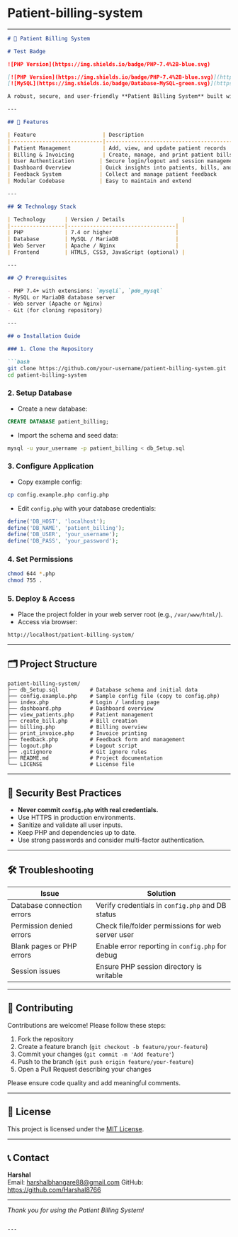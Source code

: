 # Patient-billing-system


---

```markdown
# 🏥 Patient Billing System

# Test Badge

![PHP Version](https://img.shields.io/badge/PHP-7.4%2B-blue.svg)

[![PHP Version](https://img.shields.io/badge/PHP-7.4%2B-blue.svg)](https://www.php.net/)
[![MySQL](https://img.shields.io/badge/Database-MySQL-green.svg)](https://www.mysql.com/)

A robust, secure, and user-friendly **Patient Billing System** built with PHP and MySQL to streamline patient management, billing, and invoicing for healthcare providers.

---

## 🚀 Features

| Feature                     | Description                                      |
|-----------------------------|------------------------------------------------|
| Patient Management          | Add, view, and update patient records           |
| Billing & Invoicing         | Create, manage, and print patient bills         |
| User Authentication        | Secure login/logout and session management       |
| Dashboard Overview         | Quick insights into patients, bills, and feedback |
| Feedback System            | Collect and manage patient feedback              |
| Modular Codebase           | Easy to maintain and extend                       |

---

## 🛠️ Technology Stack

| Technology      | Version / Details                  |
|-----------------|----------------------------------|
| PHP             | 7.4 or higher                    |
| Database        | MySQL / MariaDB                  |
| Web Server      | Apache / Nginx                   |
| Frontend        | HTML5, CSS3, JavaScript (optional) |

---

## 📋 Prerequisites

- PHP 7.4+ with extensions: `mysqli`, `pdo_mysql`
- MySQL or MariaDB database server
- Web server (Apache or Nginx)
- Git (for cloning repository)

---

## ⚙️ Installation Guide

### 1. Clone the Repository

```bash
git clone https://github.com/your-username/patient-billing-system.git
cd patient-billing-system
```

### 2. Setup Database

- Create a new database:

```sql
CREATE DATABASE patient_billing;
```

- Import the schema and seed data:

```bash
mysql -u your_username -p patient_billing < db_Setup.sql
```

### 3. Configure Application

- Copy example config:

```bash
cp config.example.php config.php
```

- Edit `config.php` with your database credentials:

```php
define('DB_HOST', 'localhost');
define('DB_NAME', 'patient_billing');
define('DB_USER', 'your_username');
define('DB_PASS', 'your_password');
```

### 4. Set Permissions

```bash
chmod 644 *.php
chmod 755 .
```

### 5. Deploy & Access

- Place the project folder in your web server root (e.g., `/var/www/html/`).
- Access via browser:

```
http://localhost/patient-billing-system/
```

---

## 🗂️ Project Structure

```
patient-billing-system/
├── db_Setup.sql          # Database schema and initial data
├── config.example.php    # Sample config file (copy to config.php)
├── index.php             # Login / landing page
├── dashboard.php         # Dashboard overview
├── view_patients.php     # Patient management
├── create_bill.php       # Bill creation
├── billing.php           # Billing overview
├── print_invoice.php     # Invoice printing
├── feedback.php          # Feedback form and management
├── logout.php            # Logout script
├── .gitignore            # Git ignore rules
├── README.md             # Project documentation
└── LICENSE               # License file
```

---

## 🔐 Security Best Practices

- **Never commit `config.php` with real credentials.**
- Use HTTPS in production environments.
- Sanitize and validate all user inputs.
- Keep PHP and dependencies up to date.
- Use strong passwords and consider multi-factor authentication.

---

## 🛠️ Troubleshooting

| Issue                      | Solution                                         |
|----------------------------|-------------------------------------------------|
| Database connection errors  | Verify credentials in `config.php` and DB status |
| Permission denied errors    | Check file/folder permissions for web server user |
| Blank pages or PHP errors   | Enable error reporting in `config.php` for debug |
| Session issues             | Ensure PHP session directory is writable         |

---

## 🤝 Contributing

Contributions are welcome! Please follow these steps:

1. Fork the repository  
2. Create a feature branch (`git checkout -b feature/your-feature`)  
3. Commit your changes (`git commit -m 'Add feature'`)  
4. Push to the branch (`git push origin feature/your-feature`)  
5. Open a Pull Request describing your changes  

Please ensure code quality and add meaningful comments.

---

## 📄 License

This project is licensed under the [MIT License](LICENSE).

---

## 📞 Contact

**Harshal**  
Email: harshalbhangare88@gmail.com 
GitHub: https://github.com/Harshal8766

---

*Thank you for using the Patient Billing System!*
```

---
